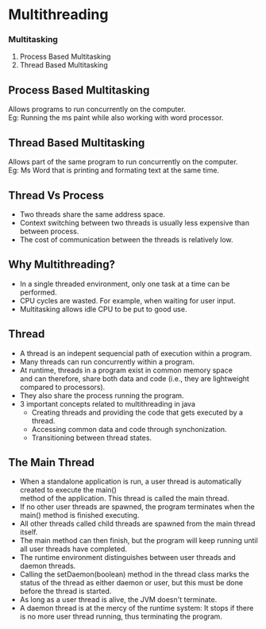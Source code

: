 # Multithreading

### Multitasking

1. Process Based Multitasking
2. Thread Based Multitasking

## Process Based Multitasking

Allows programs to run concurrently on the computer.  
Eg: Running the ms paint while also working with word processor.

## Thread Based Multitasking

Allows part of the same program to run concurrently on the computer.  
Eg: Ms Word that is printing and formating text at the same time.

## Thread Vs Process

* Two threads share the same address space.
* Context switching between two threads is usually less expensive than between process.
* The cost of communication between the threads is relatively low. 

## Why Multithreading?

* In a single threaded environment, only one task at a time can be performed. 
* CPU cycles are wasted. For example, when waiting for user input. 
* Multitasking allows idle CPU to be put to good use. 

## Thread

* A thread is an indepent sequencial path of execution  within a program. 
* Many threads can run concurrently  within a program. 
* At runtime, threads in a program exist in common memory space  
  and can therefore, share both data and code (i.e., they are lightweight compared to processors). 
* They also share the process running the program. 
* 3 important concepts related to multithreading in java 
  * Creating threads and providing the code that gets executed by a thread. 
  * Accessing common data and code through synchonization. 
  * Transitioning between thread states.  

## The Main Thread

* When  a standalone application is run, a user thread is automatically created to execute the main()  
 method of the application. This thread is called the main thread. 
* If no other user threads are spawned, the program terminates when the main() method is finished executing. 
* All other threads called child threads are spawned from the main thread itself. 
* The main method can then finish, but the program will keep running until all user threads have completed. 
* The runtime environment distinguishes between user threads and daemon threads. 
* Calling the setDaemon(boolean) method in the thread class marks the status of the thread as either daemon or user,
  but this must be done before the thread is started. 
* As long as a user thread is alive, the JVM doesn't terminate. 
* A daemon thread is at the mercy of the runtime system: It stops if there is no more user thread running, 
  thus terminating the program. 
